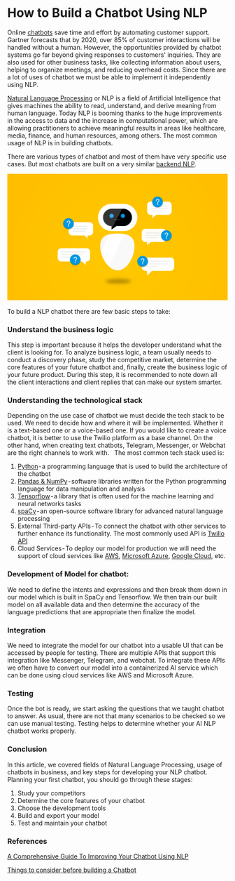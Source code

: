 # How to Build a Chatbot Using NLP
Online [chatbots](https://en.wikipedia.org/wiki/Chatbot) save time and effort by automating customer support. Gartner forecasts that by 2020, over 85% of customer interactions will be handled without a human. However, the opportunities provided by chatbot systems go far beyond giving responses to customers' inquiries. They are also used for other business tasks, like collecting information about users, helping to organize meetings, and reducing overhead costs. Since there are a lot of uses of chatbot we must be able to implement it independently using NLP.

[Natural Language Processing](https://en.wikipedia.org/wiki/Natural_language_processing) or NLP is a field of Artificial Intelligence that gives machines the ability to read, understand, and derive meaning from human language. Today NLP is booming thanks to the huge improvements in the access to data and the increase in computational power, which are allowing practitioners to achieve meaningful results in areas like healthcare, media, finance, and human resources, among others. The most common usage of NLP is in building chatbots.

There are various types of chatbot and most of them have very specific use cases. But most chatbots are built on a very similar [backend NLP](https://towardsdatascience.com/how-to-build-a-chatbot-a-lesson-in-nlp-d0df588afa4b).

![Chatbot](1_RD1s9xBIvd_ycJUnX12Tyw@2x.png)

To build a NLP chatbot there are few basic steps to take:

### Understand the business logic 
This step is important because it helps the developer understand what the client is looking for. To analyze business logic, a team usually needs to conduct a discovery phase, study the competitive market, determine the core features of your future chatbot and, finally, create the business logic of your future product. During this step, it is recommended to note down all the client interactions and client replies that can make our system smarter.

### Understanding the technological stack
Depending on the use case of chatbot we must decide the tech stack to be used. We need to decide how and where it will be implemented. Whether it is a text-based one or a voice-based one. If you would like to create a voice chatbot, it is better to use the Twilio platform as a base channel. On the other hand, when creating text chatbots, Telegram, Messenger, or Webchat are the right channels to work with.
 
The most common tech stack used is:
1) [Python](https://www.python.org/) - a programming language that is used to build the architecture of the chatbot 
2) [Pandas & NumPy](https://www.hackerearth.com/practice/machine-learning/data-manipulation-visualisation-r-python/tutorial-data-manipulation-numpy-pandas-python/tutorial/) - software libraries written for the Python programming language for data manipulation and analysis 
3) [Tensorflow](https://www.tensorflow.org/tutorials) - a library that is often used for the machine learning and neural networks tasks
4) [spaCy](https://spacy.io/) - an open-source software library for advanced natural language processing
5) External Third-party APIs - To connect the chatbot with other services to further enhance its functionality. The most commonly used API is [Twillo API](https://www.twilio.com/docs/autopilot/guides/how-to-build-a-chatbot)
6) Cloud Services - To deploy our model for production we will need the support of cloud services like [AWS](https://aws.amazon.com/console/), [Microsoft Azure](https://azure.microsoft.com/en-in/), [Google Cloud](https://azure.microsoft.com/en-in/), etc.
### Development of Model for chatbot:

We need to define the intents and expressions and then break them down in our model which is built in SpaCy and Tensorflow. We then train our built model on all available data and then determine the accuracy of the language predictions that are appropriate then finalize the model.
### Integration 

We need to integrate the model for our chatbot into a usable UI that can be accessed by people for testing. There are multiple APIs that support this integration like Messenger, Telegram, and webchat. To integrate these APIs we often have to convert our model into a containerized AI service which can be done using cloud services like AWS and Microsoft Azure. 
### Testing

Once the bot is ready, we start asking the questions that we taught chatbot to answer. As usual, there are not that many scenarios to be checked so we can use manual testing. Testing helps to determine whether your AI NLP chatbot works properly.
### Conclusion 

In this article, we covered fields of Natural Language Processing, usage of chatbots in business, and key steps for developing your NLP chatbot.
Planning your first chatbot, you should go through these stages: 
1) Study your competitors
2) Determine the core features of your chatbot 
3) Choose the development tools
4) Build and export your model
5) Test and maintain your chatbot
### References
[A Comprehensive Guide To Improving Your Chatbot Using NLP](https://www.enterprisebotmanager.com/improving-your-chatbot-using-nlp/)

[Things to consider before building a Chatbot](https://chatbotsmagazine.com/to-build-a-successful-chatbot-ask-these-5-questions-b7fe3776c74c)
